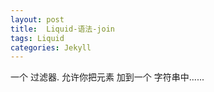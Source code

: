 ```yaml
---
layout: post
title:  Liquid-语法-join
tags: Liquid
categories: Jekyll
---
```


一个  过滤器.
允许你把元素 加到一个 字符串中......
